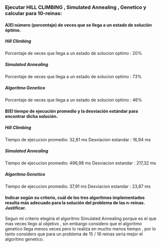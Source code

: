 
### Ejecutar HILL CLIMBING , Simulated Annealing , Genetico y calcular para 10-reinas:

#### A)El número (porcentaje) de veces que se llega a un estado de solución óptimo.

##### Hill Climbing

Porcentaje de veces que llega a un estado de solucion optimo : 20%

##### Simulated Annealing

Porcentaje de veces que llega a un estado de solucion optimo : 73%


##### Algoritmo Genetico

Porcentaje de veces que llega a un estado de solucion optimo : 46%

#### B)El tiempo de ejecución promedio y la desviación estándar para encontrar dicha solución. 

##### Hill Climbing

Tiempo de ejecucion promedio: 32,81 ms
Desviacion estandar : 16,94 ms

##### Simulated Annealing

Tiempo de ejecucion promedio: 496,98 ms
Desviacion estandar : 217,32 ms


##### Algoritmo Genetico

Tiempo de ejecucion promedio: 37,91 ms
Desviacion estandar : 23,87 ms


#### Indicar según su criterio, cuál de los tres algoritmos implementados resulta más adecuado para la solución del problema de las n-reinas. Justificar.
Segun mi criterio elegiria el algoritmo Simulated Annealing porque es el que mas veces llego al objetivo , sin embargo considero que el algoritmo genetico llega menos veces
pero lo realiza en mucho menos tiempo , por lo tanto considero que para un problema de 15 / 16 reinas seria mejor el algoritmo genetico.
